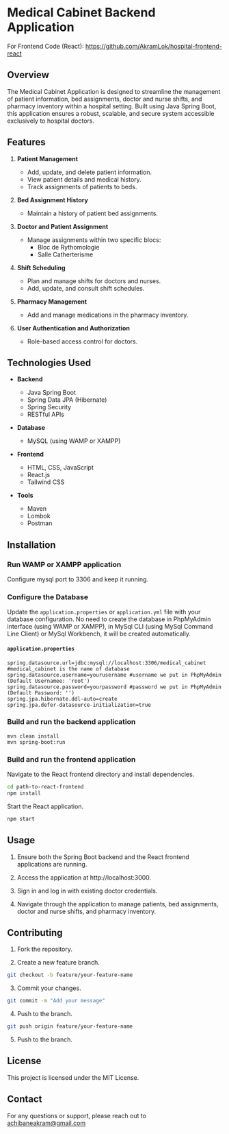 # Medical Cabinet Backend Application

For Frontend Code (React): https://github.com/AkramLok/hospital-frontend-react

## Overview
The Medical Cabinet Application is designed to streamline the management of patient information, bed assignments, doctor and nurse shifts, and pharmacy inventory within a hospital setting. Built using Java Spring Boot, this application ensures a robust, scalable, and secure system accessible exclusively to hospital doctors.

## Features

1. **Patient Management**
   - Add, update, and delete patient information.
   - View patient details and medical history.
   - Track assignments of patients to beds.

2. **Bed Assignment History**
   - Maintain a history of patient bed assignments.

3. **Doctor and Patient Assignment**
   - Manage assignments within two specific blocs:
     - Bloc de Rythomologie
     - Salle Catherterisme

4. **Shift Scheduling**
   - Plan and manage shifts for doctors and nurses.
   - Add, update, and consult shift schedules.

5. **Pharmacy Management**
   - Add and manage medications in the pharmacy inventory.

6. **User Authentication and Authorization**
   - Role-based access control for doctors.

## Technologies Used

- **Backend**
  - Java Spring Boot
  - Spring Data JPA (Hibernate)
  - Spring Security
  - RESTful APIs

- **Database**
  - MySQL (using WAMP or XAMPP)

- **Frontend**
  - HTML, CSS, JavaScript
  - React.js
  - Tailwind CSS

- **Tools**
  - Maven
  - Lombok
  - Postman

## Installation

### Run WAMP or XAMPP application
Configure mysql port to 3306 and keep it running.

### Configure the Database
Update the `application.properties` or `application.yml` file with your database configuration.
No need to create the database in PhpMyAdmin interface (using WAMP or XAMPP), in MySql CLI (using MySql Command Line Client) or MySql Workbench, it will be created automatically.

#### `application.properties`
```properties
spring.datasource.url=jdbc:mysql://localhost:3306/medical_cabinet #medical_cabinet is the name of database
spring.datasource.username=yourusername #username we put in PhpMyAdmin (Default Usernamee: 'root')
spring.datasource.password=yourpassword #password we put in PhpMyAdmin (Default Password: '')
spring.jpa.hibernate.ddl-auto=create
spring.jpa.defer-datasource-initialization=true
```

### Build and run the backend application
```properties
mvn clean install
mvn spring-boot:run
```

### Build and run the frontend application
Navigate to the React frontend directory and install dependencies.
```bash
cd path-to-react-frontend
npm install
```
Start the React application.
```bash
npm start
```

## Usage


1. Ensure both the Spring Boot backend and the React frontend applications are running.

2. Access the application at http://localhost:3000.

3. Sign in and log in with existing doctor credentials.

4. Navigate through the application to manage patients, bed assignments, doctor and nurse shifts, and pharmacy inventory.

## Contributing

1. Fork the repository.

2. Create a new feature branch.
```bash
git checkout -b feature/your-feature-name
```

3. Commit your changes.
```bash
git commit -m "Add your message"
```
4. Push to the branch.
```bash
git push origin feature/your-feature-name
```
5. Push to the branch.

## License
This project is licensed under the MIT License.

## Contact
For any questions or support, please reach out to achibaneakram@gmail.com
